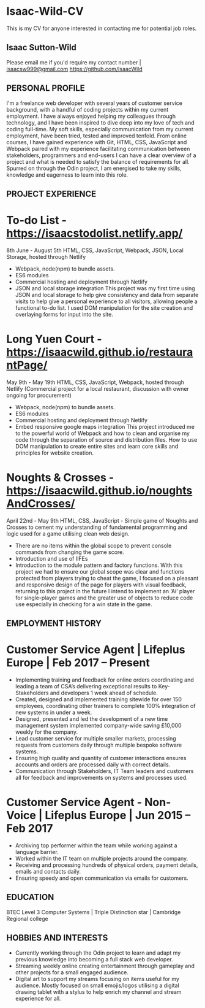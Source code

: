 # Isaac-Wild-CV
This is my CV for anyone interested in contacting me for potential job roles.

## Isaac Sutton-Wild
Please email me if you'd require my contact number | isaacsw999@gmail.com
https://github.com/IsaacWild


## PERSONAL PROFILE
I'm a freelance web developer with several years of customer service background, with a handful of
coding projects within my current employment. I have always enjoyed helping my colleagues through
technology, and I have been inspired to dive deep into my love of tech and coding full-time. My soft
skills, especially communication from my current employment, have been tried, tested and improved
tenfold. From online courses, I have gained experience with Git, HTML, CSS, JavaScript and Webpack
paired with my experience facilitating communication between stakeholders, programmers and
end-users I can have a clear overview of a project and what is needed to satisfy the balance of
requirements for all. Spurred on through the Odin project, I am energised to take my skills,
knowledge and eagerness to learn into this role.


## PROJECT EXPERIENCE
# To-do List - https://isaacstodolist.netlify.app/
8th June - August 5th
HTML, CSS, JavaScript, Webpack, JSON, Local Storage, hosted through Netlify
* Webpack, node(npm) to bundle assets.
* ES6 modules
* Commercial hosting and deployment through Netlify
* JSON and local storage integration
This project was my first time using JSON and local storage to help give consistency and data from
separate visits to help give a personal experience to all visitors, allowing people a functional to-do
list. I used DOM manipulation for the site creation and overlaying forms for input into the site.

# Long Yuen Court - https://isaacwild.github.io/restaurantPage/
May 9th - May 19th
HTML, CSS, JavaScript, Webpack, hosted through Netlify (Commercial project for a local restaurant,
discussion with owner ongoing for procurement)
* Webpack, node(npm) to bundle assets.
* ES6 modules
* Commercial hosting and deployment through Netlify
* Embed responsive google maps integration
This project introduced me to the powerful world of Webpack and how to clean and organise my
code through the separation of source and distribution files. How to use DOM manipulation to create
entire sites and learn core skills and principles for website creation.

# Noughts & Crosses - https://isaacwild.github.io/noughtsAndCrosses/
April 22nd - May 9th
HTML, CSS, JavaScript - Simple game of Noughts and Crosses to cement my understanding of
fundamental programming and logic used for a game utilising clean web design.
* There are no items within the global scope to prevent console commands from changing the
game score.
* Introduction and use of IIFEs
* Introduction to the module pattern and factory functions.
With this project we had to ensure our global scope was clear and functions protected from players
trying to cheat the game, I focused on a pleasant and responsive design of the page for players with
visual feedback, returning to this project in the future I intend to implement an ‘Ai’ player for
single-player games and the greater use of objects to reduce code use especially in checking for a win
state in the game.

## EMPLOYMENT HISTORY
# Customer Service Agent | Lifeplus Europe | Feb 2017 – Present
* Implementing training and feedback for online orders coordinating and leading a team of
CSA’s delivering exceptional results to Key-Stakeholders and developers 1 week ahead of
schedule.
* Created, designed and implemented training sitewide for over 150 employees, coordinating
other trainers to complete 100% integration of new systems in under a week.
* Designed, presented and led the development of a new time management system
implemented company-wide saving £10,000 weekly for the company.
* Lead customer service for multiple smaller markets, processing requests from customers
daily through multiple bespoke software systems.
* Ensuring high quality and quantity of customer interactions ensures accounts and orders are
processed daily with correct details.
* Communication through Stakeholders, IT Team leaders and customers all for feedback and
improvements on systems and processes used.

# Customer Service Agent - Non-Voice | Lifeplus Europe | Jun 2015 – Feb 2017
* Archiving top performer within the team while working against a language barrier.
* Worked within the IT team on multiple projects around the company.
* Receiving and processing hundreds of physical orders, payment details, emails and contacts
daily.
* Ensuring speedy and open communication via emails for customers.

## EDUCATION
BTEC Level 3 Computer Systems | Triple Distinction star | Cambridge Regional college

## HOBBIES AND INTERESTS
* Currently working through the Odin project to learn and adapt my previous knowledge into
becoming a full stack web developer.
* Streaming weekly online creating entertainment through gameplay and other projects for a
small engaged audience.
* Digital art to support my streams focusing on items useful for my audience. Mostly focused
on small emojis/logos utilising a digital drawing tablet with a stylus to help enrich my channel
and stream experience for all.
